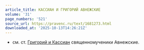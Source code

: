 ```yaml
---
article_title: КАССИАН И ГРИГОРИЙ АВНЕЖСКИЕ
volume: '31'
page_numbers: '521'
source_url: https://pravenc.ru/text/1681273.html
downloaded_at: '2025-10-13T14:26:21Z'
---
```


- см. ст. [Григорий и Кассиан](<https://pravenc.ru/text/Григорий и Кассиан.html>) священномученики Авнежские.
